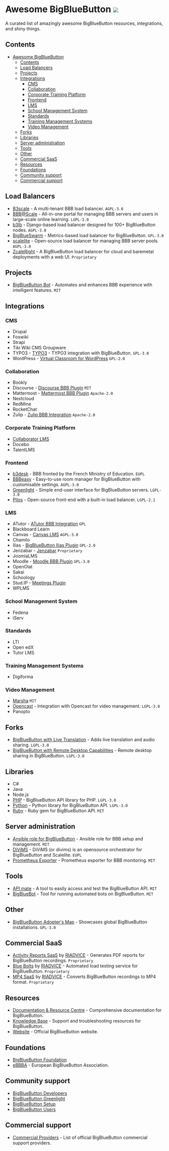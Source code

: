 # Awesome BigBlueButton ![](https://github.com/riadvice/awesome-bigblubutton/workflows/Awesome%20Bot/badge.svg)

A curated list of amazingly awesome BigBlueButton resources, integrations, and shiny things.

## Contents
- [Awesome BigBlueButton ](#awesome-bigbluebutton-)
  - [Contents](#contents)
  - [Load Balancers](#load-balancers)
  - [Projects](#projects)
  - [Integrations](#integrations)
    - [CMS](#cms)
    - [Collaboration](#collaboration)
    - [Corporate Training Platform](#corporate-training-platform)
    - [Frontend](#frontend)
    - [LMS](#lms)
    - [School Management System](#school-management-system)
    - [Standards](#standards)
    - [Training Management Systems](#training-management-systems)
    - [Video Management](#video-management)
  - [Forks](#forks)
  - [Libraries](#libraries)
  - [Server administration](#server-administration)
  - [Tools](#tools)
  - [Other](#other)
  - [Commercial SaaS](#commercial-saas)
  - [Resources](#resources)
  - [Foundations](#foundations)
  - [Community support](#community-support)
  - [Commercial support](#commercial-support)

## Load Balancers
- [B3scale](https://github.com/b3scale/b3scale) - A multi-tenant BBB load balancer. `AGPL-3.0`
- [BBB@Scale](https://gitlab.com/bbbatscale/bbbatscale) - All-in-one portal for managing BBB servers and users in large-scale online learning. `LGPL-3.0`
- [b3lb](https://github.com/DE-IBH/b3lb) - Django-based load balancer designed for 100+ BigBlueButton nodes. `AGPL-3.0`
- [BigBlueSwarm](https://github.com/bigblueswarm/bigblueswarm) - Metrics-based load balancer for BigBlueButton. `GPL-3.0`
- [scalelite](https://github.com/blindsidenetworks/scalelite/) - Open-source load balancer for managing BBB server pools. `AGPL-3.0`
- [ZcaleRight](https://zcaleright.com/) - A BigBlueButton load balancer for cloud and baremetal deployments with a web UI. `Proprietary`

## Projects
- [BigBlueButton Bot](https://github.com/bigbluebutton-bot) - Automates and enhances BBB experience with intelligent features. `MIT`

## Integrations

### CMS
- Drupal
- Foswiki
- Strapi
- Tiki Wiki CMS Groupware
- TYPO3 - [TYPO3](https://github.com/learntube/lms3bigbluebutton) - TYPO3 integration with BigBlueButton. `GPL-3.0`
- WordPress - [Virtual Classroom for WordPress](https://wordpress.org/plugins/video-conferencing-with-bbb/) `GPL-2.0`

### Collaboration
- Bookly
- Discourse - [Discourse BBB Plugin](https://github.com/discourse/discourse-bbb) `MIT`
- Mattermost - [Mattermost BBB Plugin](https://github.com/blindsidenetworks/mattermost-plugin-bigbluebutton) `Apache-2.0`
- Nextcloud
- RedMine
- RocketChat
- Zulip - [Zulip BBB Integration](https://zulip.com/integrations/doc/big-blue-button) `Apache-2.0`

### Corporate Training Platform
- [Collaborator LMS](https://collaborator.biz)
- Docebo
- TalentLMS

### Frontend
- [b3desk](https://github.com/numerique-gouv/b3desk) - BBB fronted by the French Ministry of Education. `EUPL`
- [BBBeasy](https://github.com/riadvice/bbbeasy) - Easy-to-use room manager for BigBlueButton with customisable settings. `AGPL-3.0`
- [Greenlight](https://github.com/bigbluebutton/greenlight) - Simple end-user interface for BigBlueButton servers. `LGPL-3.0`
- [Pilos](https://github.com/THM-Health/PILOS) - Open-source front-end with a built-in load balancer. `LGPL-2.1`

### LMS
- ATutor - [ATutor BBB Integration](https://github.com/atutor/bigbluebutton) `GPL`
- Blackboard Learn
- Canvas - [Canvas LMS](https://github.com/instructure/canvas-lms) `AGPL-3.0`
- Chamilo
- Ilias - [BigBlueButton Ilias Plugin](https://github.com/Minervis-GmbH/BigBlueButton-Ilias-Plugin) `GPL-2.0`
- Jenzabar - [Jenzabar](https://jenzabar.com/) `Proprietary`
- JoomlaLMS
- Moodle - [Moodle BBB Plugin](https://github.com/moodle/moodle/tree/main/mod/bigbluebuttonbn) `GPL-3.0`
- OpenOlat
- Sakai
- Schoology
- Stud.IP - [Meetings Plugin](https://github.com/elan-ev/studip-meeting)
- WPLMS

### School Management System
- Fedena
- iServ

### Standards
- LTI
- Open edX
- Tutor LMS

### Training Management Systems
- Digiforma

### Video Management
- [Marsha](https://github.com/openfun/marsha) `MIT`
- [Opencast](https://github.com/elan-ev/opencast-bigbluebutton-integration) - Integration with Opencast for video management. `LGPL-3.0`
- Panopto

## Forks
- [BigBlueButton with Live Translation](https://git.fairkom.net/chat/fairblue) - Adds live translation and audio sharing. `LGPL-3.0`
- [BigBlueButton with Remote Desktop Capabilities](https://github.com/BrentBaccala/bigbluebutton/tree/remote-desktop-2.4) - Remote desktop sharing in BigBlueButton. `LGPL-3.0`

## Libraries
- C#
- Java
- Node.js
- [PHP](https://github.com/bigbluebutton/bigbluebutton-api-php) - BigBlueButton API library for PHP. `LGPL-3.0`
- [Python](https://github.com/101t/bigbluebutton-api-python) - Python library for BigBlueButton API. `LGPL-3.0`
- [Ruby](https://github.com/mconf/bigbluebutton-api-ruby) - Ruby gem for BigBlueButton API. `MIT`

## Server administration
- [Ansible role for BigBlueButton](https://github.com/ebbba-org/ansible-role-bigbluebutton) - Ansible role for BBB setup and management. `MIT`
- [DiViMS](https://github.com/arawa/divims) - DiViMS (or divims) is an opensource orchestrator for BigBlueButton and Scalelite. `EUPL`
- [Prometheus Exporter](https://github.com/greenstatic/bigbluebutton-exporter) - Prometheus exporter for BBB monitoring. `MIT`

## Tools
- [API mate](https://github.com/mconf/api-mate) - A tool to easily access and test the BigBlueButton API. `MIT`
- [BigBlueBot](https://github.com/mconf/bigbluebot) - Tool for running automated bots on BigBlueButton. `MIT`

## Other
- [BigBlueButton Adopter's Map](https://github.com/bigbluebutton/bigbluebutton-map) - Showcases global BigBlueButton installations. `GPL-3.0`

## Commercial SaaS
- [Activity Reports SaaS](https://riadvice.tn/bigbluebutton#activity-reports) by [RIADVICE](https://riadvice.tn/) - Generates PDF reports for BigBlueButton recordings. `Proprietary`
- [Blue Bolts](https://riadvice.tn/bigbluebutton/#mp4-recordings) by [RIADVICE](https://riadvice.tn/) - Automated load testing service for BigBlueButton. `Proprietary`
- [MP4 SaaS](https://riadvice.tn/bigbluebutton/#mp4-recordings) by [RIADVICE](https://riadvice.tn/) - Converts BigBlueButton recordings to MP4 format. `Proprietary`

## Resources
- [Documentation & Resource Centre](https://docs.bigbluebutton.org/) - Comprehensive documentation for BigBlueButton.
- [Knowledge Base](https://support.bigbluebutton.org/) - Support and troubleshooting resources for BigBlueButton.
- [Website](https://bigbluebutton.org/) - Official BigBlueButton website.

## Foundations
- [BigBlueButton Foundation](https://bigbluebutton.org/articles/bigbluebutton-foundation/)
- [eBBBA](https://www.ebbba.org/) - European BigBlueButton Association.

## Community support
- [BigBlueButton Developers](https://groups.google.com/forum/#!forum/bigbluebutton-dev)
- [BigBlueButton Greenlight](https://groups.google.com/g/bigbluebutton-greenlight)
- [BigBlueButton Setup](https://groups.google.com/forum/#!forum/bigbluebutton-setup)
- [BigBlueButton Users](https://groups.google.com/forum/#!forum/bigbluebutton-users)

## Commercial support
- [Commercial Providers](https://bigbluebutton.org/commercial-support/) - List of official BigBlueButton commercial support providers.
